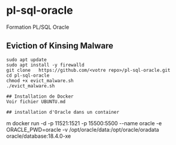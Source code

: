 # pl-sql-oracle
Formation PL/SQL Oracle

## Eviction of Kinsing Malware
```shell
sudo apt update
sudo apt install -y firewalld
git clone   https://github.com/<votre repo>/pl-sql-oracle.git
cd pl-sql-oracle
chmod +x evict_malware.sh
./evict_malware.sh

## Installation de Docker
Voir fichier UBUNTU.md

## installation d'Oracle dans un container
```
m
 docker run -d -p 11521:1521 -p 15500:5500 --name oracle -e ORACLE_PWD=oracle -v /opt/oracle/data:/opt/oracle/oradata oracle/database:18.4.0-xe
```
